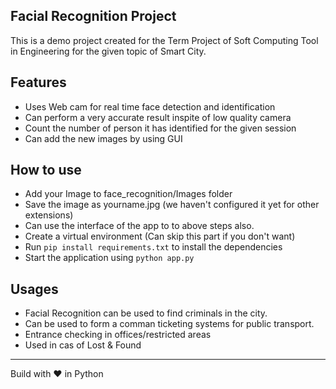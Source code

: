 Facial Recognition Project
---

This is a demo project created for the Term Project of Soft Computing Tool in Engineering for the given topic of Smart City. 


## Features
* Uses Web cam for real time face detection and identification 
* Can perform a very accurate result inspite of low quality camera
* Count the number of person it has identified for the given session
* Can add the new images by using GUI 

## How to use 
* Add your Image to face_recognition/Images folder
* Save the image as yourname.jpg (we haven't configured it yet for other extensions)
* Can use the interface of the app to to above steps also.
* Create a virtual environment (Can skip this part if you don't want)
* Run `pip install requirements.txt` to install the dependencies
* Start the application using `python app.py`

## Usages
* Facial Recognition can be used to find criminals in the city.
* Can be used to form a comman ticketing systems for public transport.
* Entrance checking in offices/restricted areas
* Used in cas of Lost & Found

---
Build with ❤️ in Python